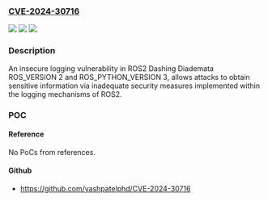 ### [CVE-2024-30716](https://cve.mitre.org/cgi-bin/cvename.cgi?name=CVE-2024-30716)
![](https://img.shields.io/static/v1?label=Product&message=n%2Fa&color=blue)
![](https://img.shields.io/static/v1?label=Version&message=n%2Fa&color=blue)
![](https://img.shields.io/static/v1?label=Vulnerability&message=n%2Fa&color=brighgreen)

### Description

An insecure logging vulnerability in ROS2 Dashing Diademata ROS_VERSION 2 and ROS_PYTHON_VERSION 3, allows attacks to obtain sensitive information via inadequate security measures implemented within the logging mechanisms of ROS2.

### POC

#### Reference
No PoCs from references.

#### Github
- https://github.com/yashpatelphd/CVE-2024-30716

